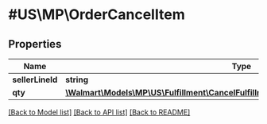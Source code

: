 # #US\MP\OrderCancelItem

## Properties

Name | Type | Description | Notes
------------ | ------------- | ------------- | -------------
**sellerLineId** | **string** |  |
**qty** | [**\Walmart\Models\MP\US\Fulfillment\CancelFulfillmentRequestPayloadOrderItemsInnerQty**](CancelFulfillmentRequestPayloadOrderItemsInnerQty.md) |  |


[[Back to Model list]](../) [[Back to API list]](../../Api/US/MP) [[Back to README]](../../README.md)
